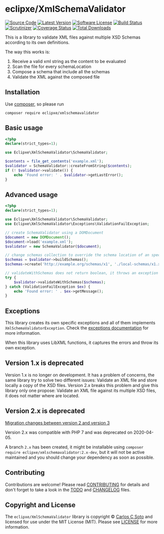 # eclipxe/XmlSchemaValidator

[![Source Code][badge-source]][source]
[![Latest Version][badge-release]][release]
[![Software License][badge-license]][license]
[![Build Status][badge-build]][build]
[![Scrutinizer][badge-quality]][quality]
[![Coverage Status][badge-coverage]][coverage]
[![Total Downloads][badge-downloads]][downloads]

This is a library to validate XML files against multiple XSD Schemas according to its own definitions.

The way this works is:

1. Receive a valid xml string as the content to be evaluated
2. Scan the file for every schemaLocation
3. Compose a schema that include all the schemas
4. Validate the XML against the composed file

## Installation

Use [composer](https://getcomposer.org/), so please run
```shell
composer require eclipxe/xmlschemavalidator
```

## Basic usage

```php
<?php
declare(strict_types=1);

use Eclipxe\XmlSchemaValidator\SchemaValidator;

$contents = file_get_contents('example.xml');
$validator = SchemaValidator::createFromString($contents);
if (! $validator->validate()) {
    echo 'Found error: ' . $validator->getLastError();
}
```

## Advanced usage

```php
<?php
declare(strict_types=1);

use Eclipxe\XmlSchemaValidator\SchemaValidator;
use Eclipxe\XmlSchemaValidator\Exceptions\ValidationFailException;

// create SchemaValidator using a DOMDocument
$document = new DOMDocument();
$document->load('example.xml');
$validator = new SchemaValidator($document);

// change schemas collection to override the schema location of an specific namespace
$schemas = $validator->buildSchemas();
$schemas->create('http://example.org/schemas/x1', './local-schemas/x1.xsd');

// validateWithSchemas does not return boolean, it throws an exception
try {
    $validator->validateWithSchemas($schemas);
} catch (ValidationFailException $ex) {
    echo 'Found error: ' . $ex->getMessage();
}
```

## Exceptions

This library creates its own specific exceptions and all of them implements `XmlSchemaValidatorException`.
Check the [exceptions documentation](docs/Exceptions.md) for more information.

When this library uses LibXML functions, it captures the errors and throw its own exception.

## Version 1.x is deprecated

Version 1.x is no longer on development. It has a problem of concerns, the same library try to solve two different
issues: Validate an XML file and store locally a copy of the XSD files.
Version 2.x breaks this problem and give this library only one propose:
Validate an XML file against its multiple XSD files, it does not matter where are located.

## Version 2.x is deprecated

[Migration changes between version 2 and version 3](docs/UPGRADE-v2-v3.md)

Version 2.x was compatible with PHP 7 and was deprecated on 2020-04-05.

A branch `2.x` has been created, it might be installable using `composer require eclipxe/xmlschemavalidator:2.x-dev`,
but it will not be active maintained and you should change your dependency as soon as possible.

## Contributing

Contributions are welcome! Please read [CONTRIBUTING][] for details
and don't forget to take a look in the [TODO][] and [CHANGELOG][] files.

## Copyright and License

The `eclipxe/XmlSchemaValidator` library is copyright © [Carlos C Soto](https://eclipxe.com.mx/)
and licensed for use under the MIT License (MIT). Please see [LICENSE][] for more information.

[contributing]: https://github.com/eclipxe13/XmlSchemaValidator/blob/main/CONTRIBUTING.md
[changelog]: https://github.com/eclipxe13/XmlSchemaValidator/blob/main/docs/CHANGELOG.md
[todo]: https://github.com/eclipxe13/XmlSchemaValidator/blob/main/docs/TODO.md

[source]: https://github.com/eclipxe13/XmlSchemaValidator
[release]: https://github.com/eclipxe13/XmlSchemaValidator/releases
[license]: https://github.com/eclipxe13/XmlSchemaValidator/blob/main/LICENSE
[build]: https://github.com/eclipxe13/XmlSchemaValidator/actions/workflows/build.yml?query=branch:main
[quality]: https://scrutinizer-ci.com/g/eclipxe13/XmlSchemaValidator/
[coverage]: https://scrutinizer-ci.com/g/eclipxe13/XmlSchemaValidator/code-structure/main
[downloads]: https://packagist.org/packages/eclipxe/xmlschemavalidator

[badge-source]: https://img.shields.io/badge/source-eclipxe13/XmlSchemaValidator-blue.svg?style=flat-square
[badge-release]: https://img.shields.io/github/release/eclipxe13/XmlSchemaValidator.svg?style=flat-square
[badge-license]: https://img.shields.io/github/license/eclipxe13/XmlSchemaValidator.svg?style=flat-square
[badge-build]: https://img.shields.io/github/workflow/status/eclipxe13/XmlSchemaValidator/build/main?style=flat-square
[badge-quality]: https://img.shields.io/scrutinizer/g/eclipxe13/XmlSchemaValidator/main.svg?style=flat-square
[badge-coverage]: https://img.shields.io/scrutinizer/coverage/g/eclipxe13/XmlSchemaValidator/main.svg?style=flat-square
[badge-downloads]: https://img.shields.io/packagist/dt/eclipxe/xmlschemavalidator.svg?style=flat-square

